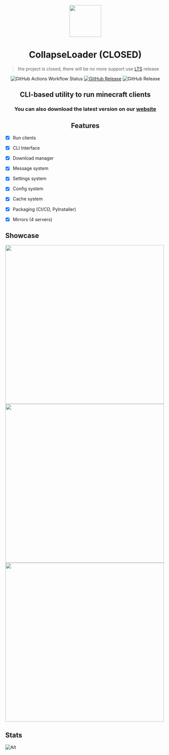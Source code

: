 <p align=center><img src="https://github.com/dest4590/CollapseLoader/assets/80628386/190926bf-cde4-4de4-a35f-476eb9d9ac7b" width=100></p>

<h1 align=center>CollapseLoader (CLOSED)</h1>

> the project is closed, there will be no more support use [LTS](https://github.com/dest4590/CollapseLoader/releases/LTS) release

<p align=center>
<img alt="GitHub Actions Workflow Status" src="https://img.shields.io/github/actions/workflow/status/dest4590/CollapseLoader/main.yml?style=for-the-badge&logo=githubactions&logoColor=ffffff&color=%2382B155">
<a href="https://github.com/dest4590/CollapseLoader/releases/latest" target=_blank><img alt="GitHub Release" src="https://img.shields.io/github/v/release/dest4590/CollapseLoader?display_name=tag&style=for-the-badge&logo=alwaysdata&logoColor=ffffff"></a>
<img alt="GitHub Release" src="https://img.shields.io/github/v/release/dest4590/CollapseLoader?include_prereleases&display_name=tag&style=for-the-badge&logo=buffer&label=Prerelease">
</p>

<h2 align=center>CLI-based utility to run minecraft clients</h2> 

<h3 align=center>You can also download the latest version on our <a href="https://collapseloader.org">website</a></h3>

<h2 align=center>Features</h2>

* [X] Run clients
* [X] CLI Interface
* [X] Download manager
* [X] Message system
* [X] Settings system
* [X] Config system
* [X] Cache system 
* [X] Packaging (CI/CD, PyInstaller)
* [X] Mirrors (4 servers)


## Showcase
<img src="https://github.com/user-attachments/assets/4d7b4a0b-fdc2-422e-a8a1-7e8e6aecdd44" width=500>

<img src="https://github.com/user-attachments/assets/f270b8a6-6321-41b9-b6e2-393e807ce4b5" width=500>

<img src="https://github.com/user-attachments/assets/2da89acb-72cb-4763-a649-625b1179b002" width=500>

## Stats
![Alt](https://repobeats.axiom.co/api/embed/7b1d7b331cc7aadd46f994465326905afec453a0.svg "Repobeats analytics image")
